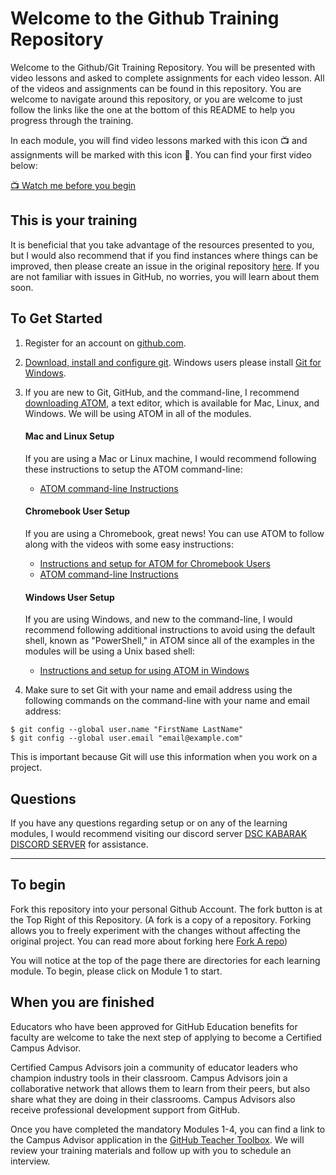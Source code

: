 # Welcome to the Github Training Repository

Welcome to the Github/Git Training Repository. You will be presented with video lessons and asked to complete assignments for each video lesson. All of the videos and assignments can be found in this repository. You are welcome to navigate around this repository, or you are welcome to just follow the links like the one at the bottom of this README to help you progress through the training.

In each module, you will find video lessons marked with this icon :tv: and assignments will be marked with this icon :notebook:. You can find your first video below:

[:tv: Watch me before you begin](https://youtu.be/Ub8IMMMTfB8)

## This is your training

It is beneficial that you take advantage of the resources presented to you, but I would also recommend that if you find instances where things can be improved, then please create an issue in the original repository [here](https://github.com/DSCKabarak/Github-Training/issues). If you are not familiar with issues in GitHub, no worries, you will learn about them soon.

## To Get Started

1. Register for an account on [github.com](https://github.com/).
2. [Download, install and configure git](https://git-scm.com/). Windows users please install [Git for Windows](https://gitforwindows.org/).
3. If you are new to Git, GitHub, and the command-line, I recommend [downloading ATOM](https://atom.io/), a text editor, which is available for Mac, Linux, and Windows. We will be using ATOM in all of the modules.

    #### Mac and Linux Setup
      If you are using a Mac or Linux machine, I would recommend following these instructions to setup the ATOM command-line:
      - [ATOM command-line Instructions](https://youtu.be/h5xcw8_8gaE)

    #### Chromebook User Setup
      If you are using a Chromebook, great news! You can use ATOM to follow along with the videos with some easy instructions:
      - [Instructions and setup for ATOM for Chromebook Users](https://blog.atom.io/2018/10/02/running-atom-on-chome-os.html)
      - [ATOM command-line Instructions](https://youtu.be/h5xcw8_8gaE)

    #### Windows User Setup
      If you are using Windows, and new to the command-line, I would recommend following additional instructions to avoid using the default shell, known as "PowerShell," in ATOM since all of the examples in the modules will be using a Unix based shell:
      - [Instructions and setup for using ATOM in Windows](https://youtu.be/0aVAjhVZ9Ko)
    
4. Make sure to set Git with your name and email address using the following commands on the command-line with your name and email address:
```
$ git config --global user.name "FirstName LastName"
$ git config --global user.email "email@example.com"
```
This is important because Git will use this information when you work on a project.

## Questions
If you have any questions regarding setup or on any of the learning modules, I would recommend visiting our discord server [DSC KABARAK DISCORD SERVER](https://discord.gg/ZFhzBbcR46) for assistance.

<hr>

## To begin
Fork this repository into your personal Github Account. The fork button is at the Top Right of this Repository. (A fork is a copy of a repository. Forking allows you to freely experiment with the changes without affecting the original project. You can read more about forking here [Fork A repo](https://docs.github.com/en/free-pro-team@latest/github/getting-started-with-github/fork-a-repo#:~:text=A%20fork%20is%20a%20copy,without%20affecting%20the%20original%20project.))

You will notice at the top of the page there are directories for each learning module. To begin, please click on Module 1 to start.

## When you are finished

Educators who have been approved for GitHub Education benefits for faculty are welcome to take the next step of applying to become a Certified Campus Advisor. 

Certified Campus Advisors join a community of educator leaders who champion industry tools in their classroom. Campus Advisors join a collaborative network that allows them to learn from their peers, but also share what they are doing in their classrooms. Campus Advisors also receive professional development support from GitHub.

Once you have completed the mandatory Modules 1-4, you can find a link to the Campus Advisor application in the [GitHub Teacher Toolbox](https://education.github.com/toolbox/offers). We will review your training materials and follow up with you to schedule an interview.



